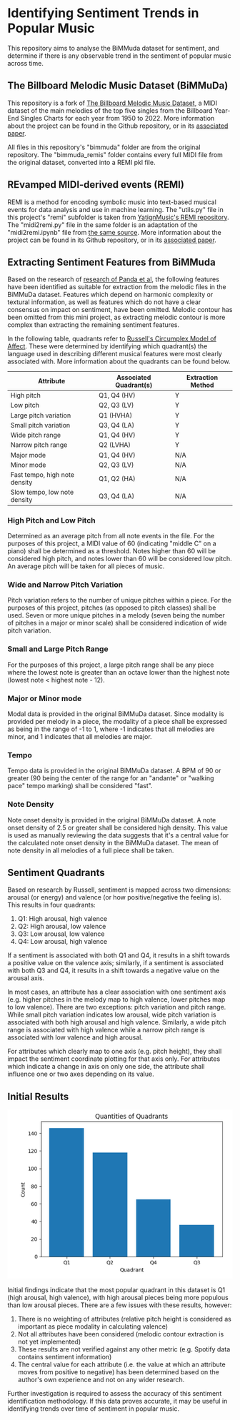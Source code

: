 # Identifying Sentiment Trends in Popular Music
This repository aims to analyse the BiMMuda dataset for sentiment, and determine if there is any observable trend in the sentiment of popular music across time.

## The Billboard Melodic Music Dataset (BiMMuDa)

This repository is a fork of [The Billboard Melodic Music Dataset](https://github.com/madelinehamilton/), a MIDI dataset of the main melodies of the top five singles from the Billboard Year-End Singles Charts for each year from 1950 to 2022. More information about the project can be found in the Github repository, or in its [associated paper](https://www.nature.com/articles/s41598-024-64571-x).

All files in this repository's "bimmuda" folder are from the original repository. The "bimmuda_remis" folder contains every full MIDI file from the original dataset, converted into a REMI pkl file.

## REvamped MIDI-derived events (REMI)

REMI is a method for encoding symbolic music into text-based musical events for data analysis and use in machine learning. The "utils.py" file in this project's "remi" subfolder is taken from [YatignMusic's REMI repository](https://github.com/YatingMusic/remi). The "midi2remi.py" file in the same folder is an adaptation of the "midi2remi.ipynb" file from [the same source](https://github.com/YatingMusic/remi). More information about the project can be found in its Github repository, or in its [associated paper](https://arxiv.org/abs/2002.00212).

## Extracting Sentiment Features from BiMMuda

Based on the research of [research of Panda et al](https://www.researchgate.net/publication/346359767_Audio_Features_for_Music_Emotion_Recognition_a_Survey), the following features have been identified as suitable for extraction from the melodic files in the BiMMuDa dataset. Features which depend on harmonic complexity or textural information, as well as features which do not have a clear consensus on impact on sentiment, have been omitted. Melodic contour has been omitted from this mini project, as extracting melodic contour is more complex than extracting the remaining sentiment features.

In the following table, quadrants refer to [Russell's Circumplex Model of Affect](https://www.ncbi.nlm.nih.gov/pmc/articles/PMC2367156/). These were determined by identifying which quadrant(s) the language used in describing different musical features were most clearly associated with. More information about the quadrants can be found below.

| Attribute                     | Associated Quadrant(s) | Extraction Method |
| ----------------------------- | ---------------------- | ----------------- |
| High pitch                    | Q1, Q4  (HV)           | Y                 |
| Low pitch                     | Q2, Q3  (LV)           | Y                 |
| Large pitch variation         | Q1 (HVHA)              | Y                 |
| Small pitch variation         | Q3, Q4 (LA)            | Y                 |
| Wide pitch range              | Q1, Q4 (HV)            | Y                 |
| Narrow pitch range            | Q2 (LVHA)              | Y                 |
| Major mode                    | Q1, Q4 (HV)            | N/A               |
| Minor mode                    | Q2, Q3 (LV)            | N/A               |
| Fast tempo, high note density | Q1, Q2 (HA)            | N/A               |
| Slow tempo, low note density  | Q3, Q4 (LA)            | N/A               |

### High Pitch and Low Pitch
Determined as an average pitch from all note events in the file. For the purposes of this project, a MIDI value of 60 (indicating "middle C" on a piano) shall be determined as a threshold. Notes higher than 60 will be considered high pitch, and notes lower than 60 will be considered low pitch. An average pitch will be taken for all pieces of music.

### Wide and Narrow Pitch Variation
Pitch variation refers to the number of unique pitches within a piece. For the purposes of this project, pitches (as opposed to pitch classes) shall be used. Seven or more unique pitches in a melody (seven being the number of pitches in a major or minor scale) shall be considered indication of wide pitch variation.

### Small and Large Pitch Range
For the purposes of this project, a large pitch range shall be any piece where the lowest note is greater than an octave lower than the highest note (lowest note < highest note - 12).

### Major or Minor mode
Modal data is provided in the original BiMMuDa dataset. Since modality is provided per melody in a piece, the modality of a piece shall be expressed as being in the range of -1 to 1, where -1 indicates that all melodies are minor, and 1 indicates that all melodies are major.

### Tempo
Tempo data is provided in the original BiMMuDa dataset. A BPM of 90 or greater (90 being the center of the range for an "andante" or "walking pace" tempo marking) shall be considered "fast".

### Note Density
Note onset density is provided in the original BiMMuDa dataset. A note onset density of 2.5 or greater shall be considered high density. This value is used as manually reviewing the data suggests that it's a central value for the calculated note onset density in the BiMMuDa dataset. The mean of note density in all melodies of a full piece shall be taken.

## Sentiment Quadrants

Based on research by Russell, sentiment is mapped across two dimensions: arousal (or energy) and valence (or how positive/negative the feeling is). This results in four quadrants:
 1. Q1: High arousal, high valence
 2. Q2: High arousal, low valence
 3. Q3: Low arousal, low valence
 4. Q4: Low arousal, high valence

If a sentiment is associated with both Q1 and Q4, it results in a shift towards a positive value on the valence axis; similarly, if a sentiment is associated with both Q3 and Q4, it results in a shift towards a negative value on the arousal axis.

In most cases, an attribute has a clear association with one sentiment axis (e.g. higher pitches in the melody map to high valence, lower pitches map to low valence). There are two exceptions: pitch variation and pitch range. While small pitch variation indicates low arousal, wide pitch variation is associated with both high arousal and high valence. Similarly, a wide pitch range is associated with high valence while a narrow pitch range is associated with low valence and high arousal.

For attributes which clearly map to one axis (e.g. pitch height), they shall impact the sentiment coordinate plotting for that axis only. For attributes which indicate a change in axis on only one side, the attribute shall influence one or two axes depending on its value.

## Initial Results

![A bar graph showing the quantities of quadrants identified in the BiMMuDa dataset](./quadrant_bargraph.png)

Initial findings indicate that the most popular quadrant in this dataset is Q1 (high arousal, high valence), with high arousal pieces being more populous than low arousal pieces. There are a few issues with these results, however:

 1. There is no weighting of attributes (relative pitch height is considered as important as piece modality in calculating valence)
 2. Not all attributes have been considered (melodic contour extraction is not yet implemented)
 3. These results are not verified against any other metric (e.g. Spotify data contains sentiment information)
 4. The central value for each attribute (i.e. the value at which an attribute moves from positive to negative) has been determined based on the author's own experience and not on any wider research.

Further investigation is required to assess the accuracy of this sentiment identification methodology. If this data proves accurate, it may be useful in identifying trends over time of sentiment in popular music.